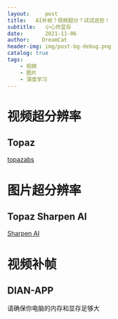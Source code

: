 ```yaml
---
layout:     post
title:   AI补帧？视频超分？试试这些！
subtitle:   小心炸显存
date:       2021-11-06
author:    DreamCat
header-img: img/post-bg-debug.png
catalog: true
tags:
    - 视频
    - 图片
    - 深度学习
---
```


# 视频超分辨率

## Topaz

<a href="https://www.topazlabs.com/" target="_blank">topazabs</a>

# 图片超分辨率

## Topaz Sharpen AI

<a href="https://www.topazlabs.com/sharpen-ai" target="_blank">Sharpen AI</a>

# 视频补帧

## DIAN-APP

请确保你电脑的内存和显存足够大

